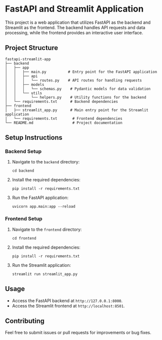 # FastAPI and Streamlit Application

This project is a web application that utilizes FastAPI as the backend and Streamlit as the frontend. The backend handles API requests and data processing, while the frontend provides an interactive user interface.

## Project Structure

```
fastapi-streamlit-app
├── backend
│   ├── app
│   │   ├── main.py          # Entry point for the FastAPI application
│   │   ├── api
│   │   │   └── routes.py    # API routes for handling requests
│   │   ├── models
│   │   │   └── schemas.py    # Pydantic models for data validation
│   │   └── utils
│   │       └── helpers.py    # Utility functions for the backend
│   └── requirements.txt      # Backend dependencies
├── frontend
│   ├── streamlit_app.py      # Main entry point for the Streamlit application
│   └── requirements.txt       # Frontend dependencies
└── README.md                  # Project documentation
```

## Setup Instructions

### Backend Setup

1. Navigate to the `backend` directory:
   ```
   cd backend
   ```

2. Install the required dependencies:
   ```
   pip install -r requirements.txt
   ```

3. Run the FastAPI application:
   ```
   uvicorn app.main:app --reload
   ```

### Frontend Setup

1. Navigate to the `frontend` directory:
   ```
   cd frontend
   ```

2. Install the required dependencies:
   ```
   pip install -r requirements.txt
   ```

3. Run the Streamlit application:
   ```
   streamlit run streamlit_app.py
   ```

## Usage

- Access the FastAPI backend at `http://127.0.0.1:8000`.
- Access the Streamlit frontend at `http://localhost:8501`.

## Contributing

Feel free to submit issues or pull requests for improvements or bug fixes.